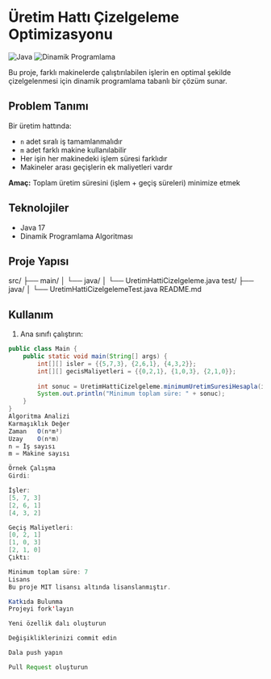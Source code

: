 # Üretim Hattı Çizelgeleme Optimizasyonu

![Java](https://img.shields.io/badge/Java-17-blue)
![Dinamik Programlama](https://img.shields.io/badge/Algorithm-Dynamic_Programming-green)

Bu proje, farklı makinelerde çalıştırılabilen işlerin en optimal şekilde çizelgelenmesi için dinamik programlama tabanlı bir çözüm sunar.

## Problem Tanımı

Bir üretim hattında:
- `n` adet sıralı iş tamamlanmalıdır
- `m` adet farklı makine kullanılabilir
- Her işin her makinedeki işlem süresi farklıdır
- Makineler arası geçişlerin ek maliyetleri vardır

**Amaç:** Toplam üretim süresini (işlem + geçiş süreleri) minimize etmek

## Teknolojiler

- Java 17
- Dinamik Programlama Algoritması

## Proje Yapısı
src/
├── main/
│ └── java/
│ └── UretimHattiCizelgeleme.java
test/
├── java/
│ └── UretimHattiCizelgelemeTest.java
README.md


## Kullanım

1. Ana sınıfı çalıştırın:

```java
public class Main {
    public static void main(String[] args) {
        int[][] isler = {{5,7,3}, {2,6,1}, {4,3,2}};
        int[][] gecisMaliyetleri = {{0,2,1}, {1,0,3}, {2,1,0}};
        
        int sonuc = UretimHattiCizelgeleme.minimumUretimSuresiHesapla(isler, gecisMaliyetleri);
        System.out.println("Minimum toplam süre: " + sonuc);
    }
}
Algoritma Analizi
Karmaşıklık	Değer
Zaman	O(n*m²)
Uzay	O(n*m)
n = İş sayısı
m = Makine sayısı

Örnek Çalışma
Girdi:

İşler:
[5, 7, 3]
[2, 6, 1] 
[4, 3, 2]

Geçiş Maliyetleri:
[0, 2, 1]
[1, 0, 3]
[2, 1, 0]
Çıktı:

Minimum toplam süre: 7
Lisans
Bu proje MIT lisansı altında lisanslanmıştır.

Katkıda Bulunma
Projeyi fork'layın

Yeni özellik dalı oluşturun

Değişikliklerinizi commit edin

Dala push yapın

Pull Request oluşturun
